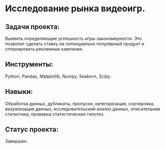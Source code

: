 # Исследование рынка видеоигр.
## Задачи проекта:
Выявить определяющие успешность игры закономерности. Это позволит сделать ставку на потенциально популярный продукт и спланировать рекламные кампании.

## Инструменты:
Python, Pandas, Matplotlib, Numpy, Seaborn, Scipy.

## Навыки:
Обработка данных, дубликаты, пропуски, категоризация, сортировка, визуализация данных, исследовательский анализ данных, описательная статистика, проверка статистических гипотез.

## Статус проекта:
Завершен.
